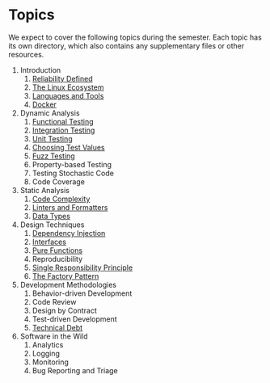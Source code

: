 # Topics

We expect to cover the following topics during the semester. Each topic has its
own directory, which also contains any supplementary files or other resources.

  1. Introduction
     1. [Reliability Defined](reliability-defined/)
     1. [The Linux Ecosystem](linux-ecosystem/)
     1. [Languages and Tools](languages-tools/)
     1. [Docker](docker/)
  1. Dynamic Analysis
     1. [Functional Testing](functional-testing)
     1. [Integration Testing](integration-testing)
     1. [Unit Testing](unit-testing)
     1. [Choosing Test Values](choosing-test-values)
     1. [Fuzz Testing](fuzz-testing/)
     1. Property-based Testing
     1. Testing Stochastic Code
     1. Code Coverage
  1. Static Analysis
     1. [Code Complexity](code-complexity/)
     1. [Linters and Formatters](linters-and-formatters/)
     1. [Data Types](data-types/)
  1. Design Techniques
     1. [Dependency Injection](dependency-injection/)
     1. [Interfaces](interfaces/)
     1. [Pure Functions](pure-functions/)
     1. Reproducibility
     1. [Single Responsibility Principle](single-responsibility/)
     1. [The Factory Pattern](factory-pattern/)
  1. Development Methodologies
     1. Behavior-driven Development
     1. Code Review
     1. Design by Contract
     1. Test-driven Development
     1. [Technical Debt](technical-debt)
  1. Software in the Wild
     1. Analytics
     1. Logging
     1. Monitoring
     1. Bug Reporting and Triage

